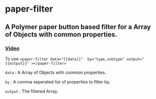 # paper-filter
## A Polymer paper button based filter for a Array of Objects with common properties.

### [Video](https://youtu.be/WrCGgaq62bc)

To use 
```<paper-filter data="[[data]]"  by="type,subtype" output="{{output}}" ></paper-filter>```

```data``` : A Array of Objects with common properties.

```by``` : A comma seperated list of properties to filter by.

```output``` : The filtered Array.
